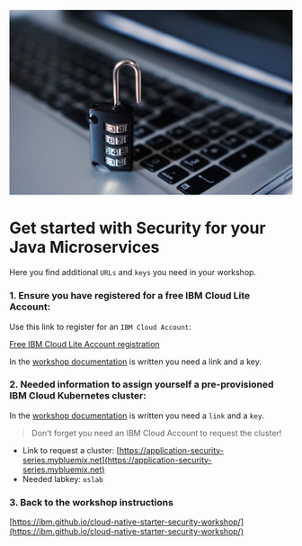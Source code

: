 ![](images/sec.jpg)

# Get started with Security for your Java Microservices

Here you find additional `URLs` and `keys` you need in your workshop.

### 1. Ensure you have registered for a **free IBM Cloud Lite Account**:
  
  Use this link to register for an `IBM Cloud Account`:

  [Free IBM Cloud Lite Account registration](https://ibm.biz/sec-journey-register-cloud-account)

  In the [workshop documentation](https://ibm.github.io/cloud-native-starter-security-workshop/pre-work/CLOUD_ACCOUNT/) is written you need a link and a key. 


### 2. Needed information to assign yourself a pre-provisioned IBM Cloud Kubernetes cluster:

  In the [workshop documentation](https://ibm.github.io/cloud-native-starter-security-workshop/pre-work/CLOUD_ACCOUNT/) is written you need a `link` and a `key`. 
  
  > Don't forget you need an IBM Cloud Account to request the cluster!

  * Link to request a cluster: [https://application-security-series.mybluemix.net](https://application-security-series.mybluemix.net)
  * Needed labkey: `oslab`

### 3. Back to the workshop instructions

  [https://ibm.github.io/cloud-native-starter-security-workshop/](https://ibm.github.io/cloud-native-starter-security-workshop/)

